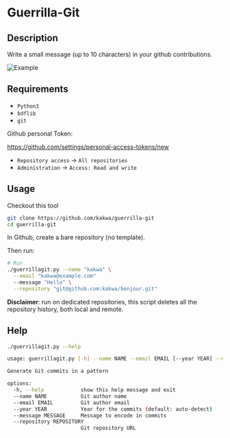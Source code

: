 # Guerrilla-Git

## Description

Write a small message (up to 10 characters) in your github contributions.

![Example](https://cdn.rawgit.com/kakwa/guerrilla-git/master/sc.png)

## Requirements

* `Python3`
* `bdflib`
* `git`

Github personal Token:

https://github.com/settings/personal-access-tokens/new

* `Repository access` -> `All repositories`
* `Administration` -> `Access: Read and write`

## Usage

Checkout this tool
```sh
git clone https://github.com/kakwa/guerrilla-git
cd guerrilla-git
```

In Github, create a bare repository (no template).

Then run:
```sh
# Run
./guerrillagit.py --name "kakwa" \
  --email "kakwa@example.com"
  --message "Hello" \
  --repository "git@github.com:kakwa/bonjour.git"
```

**Disclaimer**: run on dedicated repositories, this script deletes all the repository history, both local and remote.

## Help
```sh
./guerrillagit.py --help

usage: guerrillagit.py [-h] --name NAME --email EMAIL [--year YEAR] --message MESSAGE --repository REPOSITORY --github-token "<GH_TOKEN>"

Generate Git commits in a pattern

options:
  -h, --help            show this help message and exit
  --name NAME           Git author name
  --email EMAIL         Git author email
  --year YEAR           Year for the commits (default: auto-detect)
  --message MESSAGE     Message to encode in commits
  --repository REPOSITORY
                        Git repository URL
```
